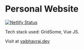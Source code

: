 # Personal Website

[![Netlify Status](https://api.netlify.com/api/v1/badges/6abdac63-93bd-45e4-8e60-12e2879c4a6a/deploy-status)](https://www.vaibhavraj.dev/)

Tech stack used: GridSome, Vue JS.

Visit at [vaibhavraj.dev](https://www.vaibhavraj.dev/)
